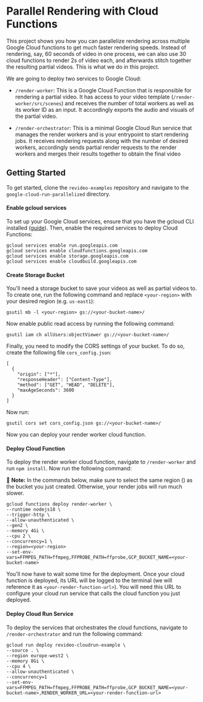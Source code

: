 # Parallel Rendering with Cloud Functions

This project shows you how you can parallelize rendering across multiple Google Cloud functions to get much faster rendering speeds. Instead of rendering, say, 60 seconds of video in one process, we can also use 30 cloud functions to render 2s of video each, and afterwards stitch together the resulting partial videos. This is what we do in this project.

We are going to deploy two services to Google Cloud:

- `/render-worker`: This is a Google Cloud Function that is responsible for rendering a partial video. It has access to your video template (`/render-worker/src/scenes`) and receives the number of total workers as well as its worker ID as an input. It accordingly exports the audio and visuals of the partial video.
  
- `/render-orchestrator`: This is a minimal Google Cloud Run service that manages the render workers and is your entrypoint to start rendering jobs. It receives rendering requests along with the number of desired workers, accordingly sends partial render requests to the render workers and merges their results together to obtain the final video
  
## Getting Started

To get started, clone the `revideo-examples` repository and navigate to the `google-cloud-run-parallelized` directory.

#### Enable gcloud services

To set up your Google Cloud services, ensure that you have the gcloud CLI installed ([guide](https://cloud.google.com/sdk/docs/install)). Then, enable the required services to deploy Cloud Functions:

```
gcloud services enable run.googleapis.com
gcloud services enable cloudfunctions.googleapis.com
gcloud services enable storage.googleapis.com
gcloud services enable cloudbuild.googleapis.com
```

#### Create Storage Bucket

You'll need a storage bucket to save your videos as well as partial videos to. To create one, run the following command and replace `<your-region>` with your desired region (e.g. `us-east1`):

```
gsutil mb -l <your-region> gs://<your-bucket-name>/
```

Now enable public read access by running the following command:

```
gsutil iam ch allUsers:objectViewer gs://<your-bucket-name>/
```

Finally, you need to modify the CORS settings of your bucket. To do so, create the following file `cors_config.json`:

```
[
  {
    "origin": ["*"],
    "responseHeader": ["Content-Type"],
    "method": ["GET", "HEAD", "DELETE"],
    "maxAgeSeconds": 3600
  }
]
```

Now run:

```
gsutil cors set cors_config.json gs://<your-bucket-name>/
```

Now you can deploy your render worker cloud function.


#### Deploy Cloud Function

To deploy the render worker cloud function, navigate to `/render-worker` and run `npm install`. Now run the following command:

🚨 **Note:** In the commands below, make sure to select the same region (<your-region>) as the bucket you just created. Otherwise, your render jobs will run much slower.

```
gcloud functions deploy render-worker \
--runtime nodejs18 \
--trigger-http \
--allow-unauthenticated \
--gen2 \
--memory 4Gi \
--cpu 2 \
--concurrency=1 \
--region=<your-region>
--set-env-vars=FFMPEG_PATH=ffmpeg,FFPROBE_PATH=ffprobe,GCP_BUCKET_NAME=<your-bucket-name>
```

You'll now have to wait some time for the deployment. Once your cloud function is deployed, its URL will be logged to the terminal (we will reference it as `<your-render-function-url>`). You will need this URL to configure your cloud run service that calls the cloud function you just deployed.


#### Deploy Cloud Run Service

To deploy the services that orchestrates the cloud functions, navigate to `/render-orchestrator` and run the following command:

```
gcloud run deploy revideo-cloudrun-example \
--source . \
--region europe-west2 \
--memory 8Gi \
--cpu 4 \
--allow-unauthenticated \
--concurrency=1
--set-env-vars=FFMPEG_PATH=ffmpeg,FFPROBE_PATH=ffprobe,GCP_BUCKET_NAME=<your-bucket-name>,RENDER_WORKER_URL=<your-render-function-url>
```
